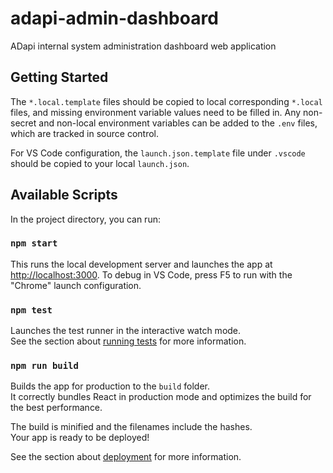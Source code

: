 # adapi-admin-dashboard
ADapi internal system administration dashboard web application

## Getting Started

The `*.local.template` files should be copied to local corresponding `*.local` files, and missing environment variable values need to be filled in. Any non-secret and non-local environment variables can be added to the `.env` files, which are tracked in source control.

For VS Code configuration, the `launch.json.template` file under `.vscode` should be copied to your local `launch.json`.

## Available Scripts

In the project directory, you can run:

### `npm start`

This runs the local development server and launches the app at [http://localhost:3000](http://localhost:3000). To debug in VS Code, press F5 to run with the "Chrome" launch configuration.

### `npm test`

Launches the test runner in the interactive watch mode.\
See the section about [running tests](https://facebook.github.io/create-react-app/docs/running-tests) for more information.

### `npm run build`

Builds the app for production to the `build` folder.\
It correctly bundles React in production mode and optimizes the build for the best performance.

The build is minified and the filenames include the hashes.\
Your app is ready to be deployed!

See the section about [deployment](https://facebook.github.io/create-react-app/docs/deployment) for more information.